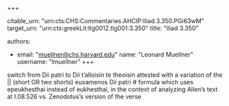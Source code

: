 +++


citable_urn: "urn:cts:CHS:Commentaries.AHCIP:Iliad.3.350.PGi63wM"
target_urn: "urn:cts:greekLit:tlg0012.tlg001:3.350"
title: "Iliad 3.350"

authors:
- email: "muellner@chs.harvard.edu"
  name: "Leonard Muellner"
  username: "lmuellner"
+++

<p>switch from Dii patri to Dii t’alloisin te theoisin attested with a variation of the || (short OR two shorts) euxamenos Dii patri # formula which uses epeukhesthai instead of eukhesthai, in the context of analyzing Allen’s text at I.08.526 vs. Zenodotus’s version of the verse</p>